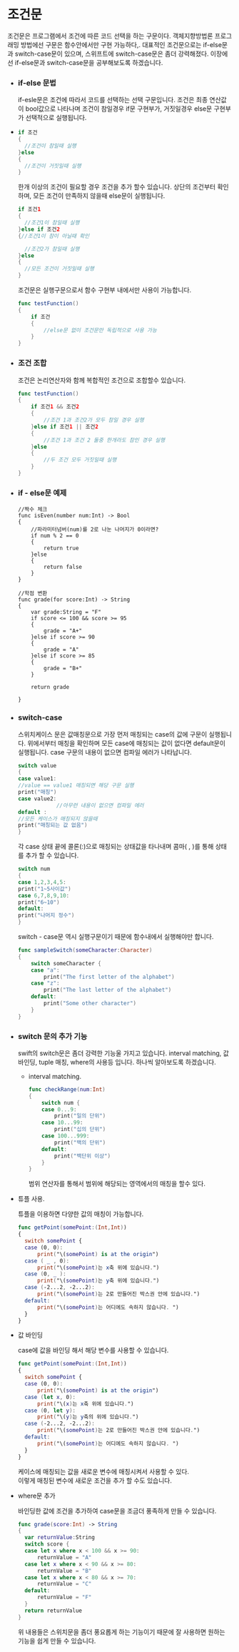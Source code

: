 # 조건문

조건문은 프로그램에서 조건에 따른 코드 선택을 하는 구문이다. 객체지향방법론 프로그래밍 방법에선 구문은 함수안에서만 구현 가능하다,. 대표적인 조건문으로는 if-else문과 switch-case문이 있으며, 스위프트에 switch-case문은 좀더 강력해졌다. 이장에선 if-else문과 switch-case문을 공부해보도록 하겠습니다.

* ### if-else 문법

  if-esle문은 조건에 따라서 코드를 선택하는 선택 구문입니다. 조건은 최종 연산값이 bool값으로 나타나며 조건이 참일경우 if문 구현부가, 거짓일경우 else문 구현부가 선택적으로 실행됩니다.

* ```swift
  if 조건
  {
    //조건이 참일때 실행
  }else
  {
    //조건이 거짓일때 실행
  }
  ```

  한개 이상의 조건이 필요할 경우 조건을 추가 할수 있습니다.  상단의 조건부터 확인하며, 모든 조건이 만족하지 않을때 else문이 실행됩니다.

  ```swift
  if 조건1
  {
    //조건1이 참일때 실행
  }else if 조건2
  {//조건1이 참이 아닐때 확인

    //조건2가 참일때 실행
  }else 
  {
    //모든 조건이 거짓일때 실행
  }
  ```

  조건문은 실행구문으로서 함수 구현부 내에서만 사용이 가능합니다.

  ```swift
  func testFunction()
  {
      if 조건
      {
          //else문 없이 조건문만 독립적으로 사용 가능
      }
  }
  ```

* ### 조건 조합

  조건은 논리연산자와 함께 복합적인 조건으로 조합할수 있습니다.

  ```swift
  func testFunction()
  {
      if 조건1 && 조건2
      {
          //조건 1과 조건2가 모두 참일 경우 실행
      }else if 조건1 || 조건2
      {
          //조건 1과 조건 2 둘중 한개라도 참인 경우 실행
      }else
      {
          //두 조건 모두 거짓일때 실행
      }
  }
  ```

* ### if - else문 예제

  ```
  //짝수 체크
  func isEven(number num:Int) -> Bool
  {
      //파라미터넘버(num)를 2로 나눈 나머지가 0이라면?
      if num % 2 == 0
      {
          return true
      }else
      {
          return false
      }
  }

  //학점 변환
  func grade(for score:Int) -> String
  {    
      var grade:String = "F"
      if score <= 100 && score >= 95
      {
          grade = "A+"
      }else if score >= 90
      {
          grade = "A"
      }else if score >= 85
      {
          grade = "B+"
      }

      return grade

  }
  ```
* ### switch-case

  스위치케이스 문은 값매칭문으로 가장 먼저 매칭되는 case의 값에 구문이 실행됩니다. 위에서부터 매칭을 확인하며 모든 case에 매칭되는 값이 없다면 default문이 실행됩니다. case 구문의 내용이 없으면 컴파일 에러가 나타납니다.

  ```swift
  switch value
  {
  case value1:
  //value == value1 매칭되면 해당 구문 실행
  print("매칭")
  case value2:
              //아무런 내용이 없으면 컴파일 에러
  default :
  //모든 케이스가 매칭되지 않을때
  print("매칭되는 값 없음")
  }
  ```

  각 case 상태 끝에 콜론\(:\)으로 매칭되는 상태값을 타나내며 콤마\( , \)를 통해 상태를 추가 할 수 있습니다.

  ```swift
  switch num
  {
  case 1,2,3,4,5:
  print("1~5사이값")
  case 6,7,8,9,10:
  print("6~10")
  default:
  print("나머지 정수")
  }
  ```

  switch - case문 역시 실행구문이기 때문에 함수내에서 실행해야만 합니다.

  ```swift
  func sampleSwitch(someCharacter:Character)
  {
      switch someCharacter {
      case "a":
          print("The first letter of the alphabet")
      case "z":
          print("The last letter of the alphabet")
      default:
          print("Some other character")
      }
  }
  ```

* ### switch 문의 추가 기능

  swift의 switch문은 좀더 강력한 기능울 가지고 있습니다. interval matching,  값 바인딩, tuple 매칭, where의 사용등 입니다. 하나씩 알아보도록 하겠습니다.

  * interval matching.

    ```swift
    func checkRange(num:Int)
    {
        switch num {
        case 0...9:
            print("일의 단위")
        case 10...99:
            print("십의 단위")
        case 100...999:
            print("백의 단위")
        default:
            print("백단위 이상")
        }
    }
    ```

    범위 연산자를 통해서 범위에 해당되는 영역에서의 매칭을 할수 있다.

* 튜플 사용.

  튜플을 이용하면 다양한 값의 매칭이 가능합니다.

  ```swift
  func getPoint(somePoint:(Int,Int))
  {
    switch somePoint {
    case (0, 0):
        print("\(somePoint) is at the origin")
    case ( _ , 0):
        print("\(somePoint)는 x축 위에 있습니다.")
    case (0, _ ):
        print("\(somePoint)는 y축 위에 있습니다.")
    case (-2...2, -2...2):
        print("\(somePoint)는 2로 만들어진 박스권 안에 있습니다.")
    default:
        print("\(somePoint)는 어디에도 속하지 않습니다. ")
    }
  }
  ```

* 값 바인딩

  case에 값을 바인딩 해서 해당 변수를 사용할 수 있습니다.

  ```swift
  func getPoint(somePoint:(Int,Int))
  {
    switch somePoint {
    case (0, 0):
        print("\(somePoint) is at the origin")
    case (let x, 0):
        print("\(x)는 x축 위에 있습니다.")
    case (0, let y):
        print("\(y)는 y축의 위에 있습니다.")
    case (-2...2, -2...2):
        print("\(somePoint)는 2로 만들어진 박스권 안에 있습니다.")
    default:
        print("\(somePoint)는 어디에도 속하지 않습니다. ")
    }
  }
  ```

  케이스에 매칭되는 값을 새로운 변수에 매칭시켜서 사용할 수 있다.  
  이렇게 매칭된 변수에 새로운 조건을 추가 할 수도 있습니다.

* where문 추가

  바인딩한 값에 조건을 추가하여 case문을 조금더 풍족하게 만들 수 있습니다.

  ```swift
  func grade(score:Int) -> String
  {
    var returnValue:String
    switch score {
    case let x where x < 100 && x >= 90:
        returnValue = "A"
    case let x where x < 90 && x >= 80:
        returnValue = "B"
    case let x where x < 80 && x >= 70:
        returnValue = "C"
    default:
        returnValue = "F"
    }
    return returnValue
  }
  ```

  위 내용들은 스위치문을 좀더 풍요롭게 하는 기능이기 때문에 잘 사용하면 원하는 기능을 쉽게 만들 수 있습니다.



